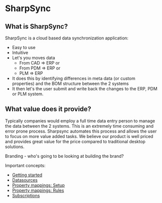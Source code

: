 # SharpSync
 
## What is SharpSync?

SharpSync is a cloud based data synchronization application:
* Easy to use
* Intuitive
* Let's you moves data
  * From CAD => ERP or
  * From PDM => ERP or
  * PLM => ERP
* It does this by identifying differences in meta data (or custom properties) and the BOM structure between the 2 systems
* It then let's the user submit and write back the changes to the ERP, PDM or PLM system.

##  What value does it provide?

Typically companies would employ a full time data entry person to manage the data between the 2 systems. This is an extremely time consuming and error prone process. Sharpsync automates this process and allows the user to focus on more value added tasks. We believe our product is well priced and provides great value for the price compared to traditional desktop solutions.
 
Branding - who's going to be looking at building the brand?

Important concepts:

* [Getting started](getting_started.md)
* [Datasources](datasources/datasources.md)
* [Property mappings: Setup](propertymapping/markdown/propertymapping.md)
* [Property mappings: Rules](propertymapping/markdown/rules.md)
* [Subscriptions](subscriptions.md)
